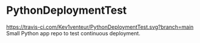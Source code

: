 # PythonDeploymentTest 
https://travis-ci.com/Kev1venteur/PythonDeploymentTest.svg?branch=main
Small Python app repo to test continuous deployment.
